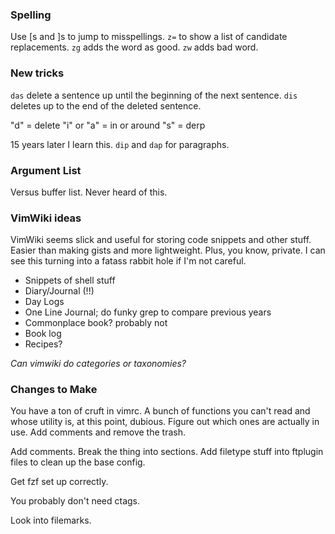 ### Spelling

Use [s and ]s to jump to misspellings. `z=` to show a list of candidate
replacements. `zg` adds the word as good. `zw` adds bad word.

### New tricks

`das` delete a sentence up until the beginning of the next sentence. `dis`
deletes up to the end of the deleted sentence. 

"d" = delete "i" or "a" = in or around "s" = derp

15 years later I learn this. `dip` and `dap` for paragraphs. 

### Argument List

Versus buffer list. Never heard of this.

### VimWiki ideas

VimWiki seems slick and useful for storing code snippets and other stuff.
Easier than making gists and more lightweight. Plus, you know, private. I can
see this turning into a fatass rabbit hole if I'm not careful.

* Snippets of shell stuff
* Diary/Journal (!!)
* Day Logs
* One Line Journal; do funky grep to compare previous years
* Commonplace book? probably not
* Book log
* Recipes?

*Can vimwiki do categories or taxonomies?*

### Changes to Make

You have a ton of cruft in vimrc. A bunch of functions you can't read and whose
utility is, at this point, dubious. Figure out which ones are actually in use.
Add comments and remove the trash.

Add comments. Break the thing into sections. Add filetype stuff into ftplugin
files to clean up the base config.

Get fzf set up correctly. 

You probably don't need ctags. 


Look into filemarks.
